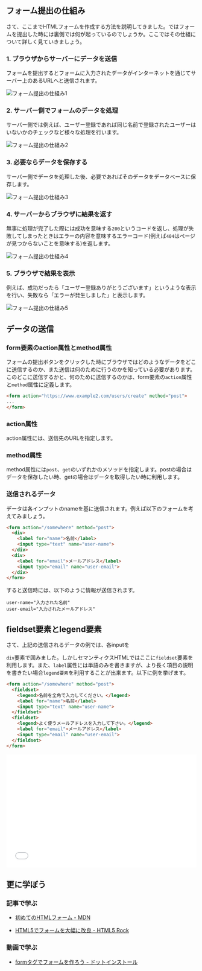## フォーム提出の仕組み

さて、ここまでHTMLフォームを作成する方法を説明してきました。ではフォームを提出した時には裏側では何が起っているのでしょうか。ここではその仕組について詳しく見ていきましょう。

### 1. ブラウザからサーバーにデータを送信

フォームを提出するとフォームに入力されたデータがインターネットを通じてサーバー上のあるURLへと送信されます。

![フォーム提出の仕組み1](./images/how-form-works-1.png)

### 2. サーバー側でフォームのデータを処理

サーバー側では例えば、ユーザー登録であれば同じ名前で登録されたユーザーはいないかのチェックなど様々な処理を行います。

![フォーム提出の仕組み2](./images/how-form-works-2.png)

### 3. 必要ならデータを保存する

サーバー側でデータを処理した後、必要であればそのデータをデータベースに保存します。

![フォーム提出の仕組み3](./images/how-form-works-3.png)

### 4. サーバーからブラウザに結果を返す

無事に処理が完了した際には成功を意味する`200`というコードを返し、処理が失敗してしまったときはエラーの内容を意味するエラーコード(例えば`404`はページが見つからないことを意味する)を返します。

![フォーム提出の仕組み4](./images/how-form-works-4.png)

### 5. ブラウザで結果を表示

例えば、成功だったら「ユーザー登録ありがとうございます」というような表示を行い、失敗なら「エラーが発生しました」と表示します。

![フォーム提出の仕組み5](./images/how-form-works-5.png)

## データの送信

### form要素のaction属性とmethod属性

フォームの提出ボタンをクリックした時にブラウザではどのようなデータをどこに送信するのか、また送信は何のために行うのかを知っている必要があります。このどこに送信するかと、何のために送信するのかは、form要素の`action`属性と`method`属性に定義します。

```html
<form action="https://www.example2.com/users/create" method="post">
...
</form>
```

### action属性

action属性には、送信先のURLを指定します。

### method属性

method属性には`post`、`get`のいずれかのメソッドを指定します。postの場合はデータを保存したい時、getの場合はデータを取得したい時に利用します。

### 送信されるデータ

データは各インプットのnameを基に送信されます。例えば以下のフォームを考えてみましょう。

```html
<form action="/somewhere" method="post">
  <div>
    <label for="name">名前</label>
    <input type="text" name="user-name">
  </div>
  <div>
    <label for="email">メールアドレス</label>
    <input type="email" name="user-email">
  </div>
</form>
```

すると送信時には、以下のように情報が送信されます。

```
user-name="入力された名前"
user-email="入力されたメールアドレス"
```

## fieldset要素とlegend要素

さて、上記の送信されるデータの例では、各inputを

`div`要素で囲みました。しかしセマンティクスHTMLではここに`fieldset`要素を利用します。また、`label`属性には単語のみを書きますが、より長く項目の説明を書きたい場合`legend要素`を利用することが出来ます。以下に例を挙げます。


```html
<form action="/somewhere" method="post">
  <fieldset>
    <legend>名前を全角で入力してください。</legend>
    <label for="name">名前</label>
    <input type="text" name="user-name">
  </fieldset>
  <fieldset>
    <legend>よく使うメールアドレスを入力して下さい。</legend>
    <label for="email">メールアドレス</label>
    <input type="email" name="user-email">
  </fieldset>
</form>
```

<iframe width="100%" height="300" src="//jsfiddle.net/codegrit_hiro/zf7dwckp/2/embedded/html,css,result/dark/" allowfullscreen="allowfullscreen" allowpaymentrequest frameborder="0"></iframe>

## 更に学ぼう

### 記事で学ぶ

- [初めてのHTMLフォーム - MDN](https://developer.mozilla.org/ja/docs/Learn/HTML/Forms/Your_first_HTML_form)

- [HTML5でフォームを大幅に改良 - HTML5 Rock](https://www.html5rocks.com/ja/tutorials/forms/html5forms/)

### 動画で学ぶ

- [formタグでフォームを作ろう - ドットインストール](https://dotinstall.com/lessons/basic_html_v3/31617)
